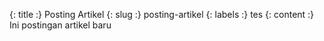 {: title :} Posting Artikel
{: slug :} posting-artikel
{: labels :} tes
{: content :} Ini postingan artikel baru
